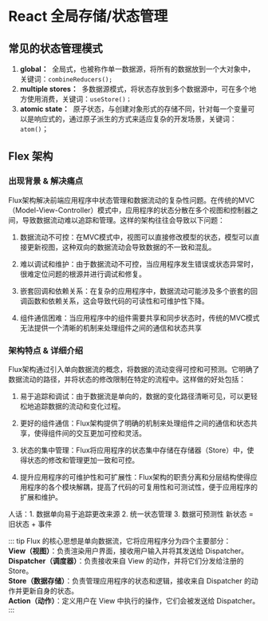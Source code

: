 # React 全局存储/状态管理

## 常见的状态管理模式

1. **global：**  全局式，也被称作单一数据源，将所有的数据放到一个大对象中，关键词：`combineReducers();`
2. **multiple stores：**  多数据源模式，将状态存放到多个数据源中，可在多个地方使用消费，关键词：`useStore()；`
3. **atomic state：**  原子状态，与创建对象形式的存储不同，针对每一个变量可以是响应式的，通过原子派生的方式来适应复杂的开发场景，关键词：`atom()`；

## Flex 架构

### 出现背景 & 解决痛点

Flux架构解决前端应用程序中状态管理和数据流动的复杂性问题。在传统的MVC（Model-View-Controller）模式中，应用程序的状态分散在多个视图和控制器之间，导致数据流动难以追踪和管理。这样的架构往往会导致以下问题：

1. 数据流动不可控：在MVC模式中，视图可以直接修改模型的状态，模型可以直接更新视图，这种双向的数据流动会导致数据的不一致和混乱。

2. 难以调试和维护：由于数据流动不可控，当应用程序发生错误或状态异常时，很难定位问题的根源并进行调试和修复。

3. 嵌套回调和依赖关系：在复杂的应用程序中，数据流动可能涉及多个嵌套的回调函数和依赖关系，这会导致代码的可读性和可维护性下降。

4. 组件通信困难：当应用程序中的组件需要共享和同步状态时，传统的MVC模式无法提供一个清晰的机制来处理组件之间的通信和状态共享

### 架构特点 & 详细介绍

Flux架构通过引入单向数据流的概念，将数据的流动变得可控和可预测。它明确了数据流动的路径，并将状态的修改限制在特定的流程中。这样做的好处包括：

1. 易于追踪和调试：由于数据流是单向的，数据的变化路径清晰可见，可以更轻松地追踪数据的流动和变化过程。

2. 更好的组件通信：Flux架构提供了明确的机制来处理组件之间的通信和状态共享，使得组件间的交互更加可控和灵活。

3. 状态的集中管理：Flux将应用程序的状态集中存储在存储器（Store）中，使得状态的修改和管理更加一致和可控。

4. 提升应用程序的可维护性和可扩展性：Flux架构的职责分离和分层结构使得应用程序的各个模块解耦，提高了代码的可复用性和可测试性，便于应用程序的扩展和维护。

人话：1. 数据单向易于追踪更改来源 2. 统一状态管理 3. 数据可预测性 新状态  = 旧状态 + 事件

::: tip
Flux 的核心思想是单向数据流，它将应用程序分为四个主要部分：<br/>
<b>View（视图）</b>：负责渲染用户界面，接收用户输入并将其发送给 Dispatcher。<br/>
<b>Dispatcher（调度器）</b>：负责接收来自 View 的动作，并将它们分发给注册的 Store。<br/>
<b>Store（数据存储）</b>：负责管理应用程序的状态和逻辑，接收来自 Dispatcher 的动作并更新自身的状态。<br/>
<b>Action（动作）</b>：定义用户在 View 中执行的操作，它们会被发送给 Dispatcher。
:::
